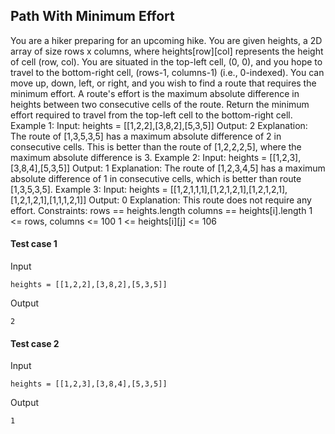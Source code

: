
## Path With Minimum Effort
You are a hiker preparing for an upcoming hike. You are given heights, a 2D array of size rows x columns, where heights[row][col] represents the height of cell (row, col). You are situated in the top-left cell, (0, 0), and you hope to travel to the bottom-right cell, (rows-1, columns-1) (i.e., 0-indexed). You can move up, down, left, or right, and you wish to find a route that requires the minimum effort. A route&#39;s effort is the maximum absolute difference in heights between two consecutive cells of the route. Return the minimum effort required to travel from the top-left cell to the bottom-right cell. Example 1: Input: heights = [[1,2,2],[3,8,2],[5,3,5]] Output: 2 Explanation: The route of [1,3,5,3,5] has a maximum absolute difference of 2 in consecutive cells. This is better than the route of [1,2,2,2,5], where the maximum absolute difference is 3. Example 2: Input: heights = [[1,2,3],[3,8,4],[5,3,5]] Output: 1 Explanation: The route of [1,2,3,4,5] has a maximum absolute difference of 1 in consecutive cells, which is better than route [1,3,5,3,5]. Example 3: Input: heights = [[1,2,1,1,1],[1,2,1,2,1],[1,2,1,2,1],[1,2,1,2,1],[1,1,1,2,1]] Output: 0 Explanation: This route does not require any effort. Constraints: rows == heights.length columns == heights[i].length 1 &lt;= rows, columns &lt;= 100 1 &lt;= heights[i][j] &lt;= 106

#### Test case 1

Input

```
heights = [[1,2,2],[3,8,2],[5,3,5]]
```

Output

```
2
```

#### Test case 2

Input

```
heights = [[1,2,3],[3,8,4],[5,3,5]]
```

Output

```
1
```
  